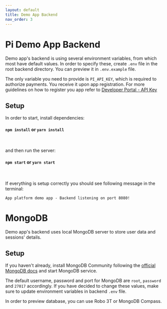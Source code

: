 ```yaml
---
layout: default
title: Demo App Backend
nav_order: 3
---
```


# Pi Demo App Backend

Demo app's backend is using several environment variables, from which most have default values. In order to specify these, create `.env` file in the root backend directory. You can preview it in `.env.example` file. 

The only variable you need to provide is `PI_API_KEY`, which is required to authorize payments. You receive it upon app registration. For more guidelines on how to register you app refer to [Developer Portal - API Key](../../gettingStarted/devPortal/#api-key)

## Setup

In order to start, install dependencies:

#### `npm install` or `yarn install`

<br/>

and then run the server:

#### `npm start` or `yarn start`

<br/>

If everything is setup correctly you should see following message in the terminal:

```App platform demo app - Backend listening on port 8080!```

# MongoDB 
Demo app's backend uses local MongoDB server to store user data and sessions' details.

## Setup

If you haven't already, install MongoDB Community following the [official MongoDB docs](https://www.mongodb.com/docs/manual/administration/install-community/) and start MongoDB service. 

The default username, password and port for MongoDB are `root`, `password` and `27017` accordingly. If you have decided to change these values, make sure to update environment variables in backend `.env` file. 

In order to preview database, you can use Robo 3T or MongoDB Compass. 

